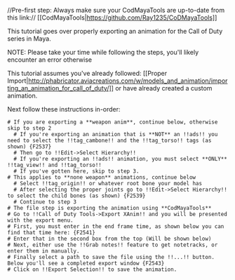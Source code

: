 //Pre-first step: Always make sure your CodMayaTools are up-to-date from this link://  [[CodMayaTools|https://github.com/Ray1235/CoDMayaTools]]

This tutorial goes over properly exporting an animation for the Call of Duty series in Maya.

NOTE: Please take your time while following the steps, you'll likely encounter an error otherwise

This tutorial assumes you've already followed: [[Proper Import|http://phabricator.aviacreations.com/w/models_and_animation/importing_an_animation_for_call_of_duty/]] or have already created a custom animation.

Next follow these instructions in-order:


    # If you are exporting a **weapon anim**, continue below, otherwise skip to step 2
      # If you're exporting an animation that is **NOT** an !!ads!! you need to select the !!tag_cambone!! and the !!tag_torso!! tags (as shown) {F2537} 
      # Then go to !!Edit->Select Hierarchy!!
      # If you're exporting an !!ads!! animation, you must select **ONLY** !!tag_view!! and !!tag_torso!!
      # If you've gotten here, skip to step 3.
    # This applies to **none weapon** animations, continue below
      # Select !!tag_origin!! or whatever root bone your model has
      # After selecting the proper joints go to !!Edit->Select Hierarchy!! to select the child bones (as shown) {F2539}
      # Continue to step 3
    # The file step is exporting the animation using **CodMayaTools** 
    # Go to !!Call of Duty Tools->Export XAnim!! and you will be presented with the export menu.
    # First, you must enter in the end frame time, as shown below you can find that time here: {F2541}
    # Enter that in the second box from the top (Will be shown below)
    # Next, either use the !!Grab notes!! feature to get notetracks, or enter them in manually.
    # Finally select a path to save the file using the !!...!! button. Below you'll see a completed export window {F2543}
    # Click on !!Export Selection!! to save the animation.
